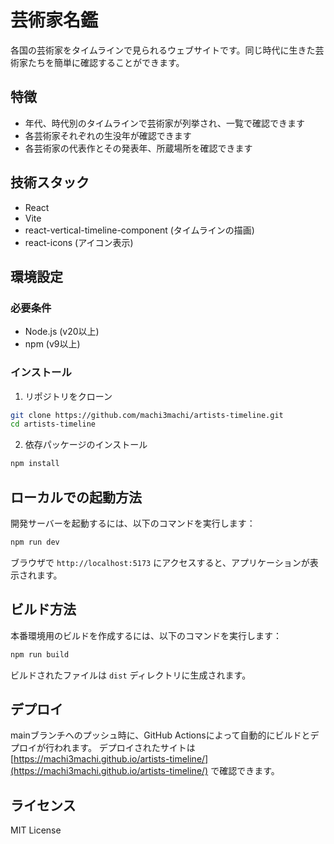 # 芸術家名鑑

各国の芸術家をタイムラインで見られるウェブサイトです。同じ時代に生きた芸術家たちを簡単に確認することができます。

## 特徴

* 年代、時代別のタイムラインで芸術家が列挙され、一覧で確認できます
* 各芸術家それぞれの生没年が確認できます
* 各芸術家の代表作とその発表年、所蔵場所を確認できます

## 技術スタック

* React
* Vite
* react-vertical-timeline-component (タイムラインの描画)
* react-icons (アイコン表示)

## 環境設定

### 必要条件

* Node.js (v20以上)
* npm (v9以上)

### インストール

1. リポジトリをクローン
```bash
git clone https://github.com/machi3machi/artists-timeline.git
cd artists-timeline
```

2. 依存パッケージのインストール
```bash
npm install
```

## ローカルでの起動方法

開発サーバーを起動するには、以下のコマンドを実行します：

```bash
npm run dev
```

ブラウザで `http://localhost:5173` にアクセスすると、アプリケーションが表示されます。

## ビルド方法

本番環境用のビルドを作成するには、以下のコマンドを実行します：

```bash
npm run build
```

ビルドされたファイルは `dist` ディレクトリに生成されます。

## デプロイ

mainブランチへのプッシュ時に、GitHub Actionsによって自動的にビルドとデプロイが行われます。
デプロイされたサイトは [https://machi3machi.github.io/artists-timeline/](https://machi3machi.github.io/artists-timeline/) で確認できます。

## ライセンス

MIT License
